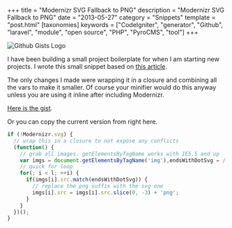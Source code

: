 +++
title = "Modernizr SVG Fallback to PNG"
description = "Modernizr SVG Fallback to PNG"
date = "2013-05-27"
category = "Snippets"
template = "post.html"
[taxonomies]
keywords = ["CodeIgniter", "generator", "Github", "laravel", "module", "open source", "PHP", "PyroCMS", "tool"]
+++

<div class="center">
  <img src="/images/githubgistlogo.png" alt="Github Gists Logo">
</div>

I have been building a small project boilerplate for when I am starting new projects. I wrote this small snippet based on [this article](http://toddmotto.com/mastering-svg-use-for-a-retina-web-fallbacks-with-png-script/ "Todd Motto - mastering-svg-use-for-a-retina-web-fallbacks-with-png-script").

The only changes I made were wrapping it in a closure and combining all the vars to make it smaller. Of course your minifier would do this anyway unless you are using it inline after including Modernizr.

[Here is the gist](https://gist.github.com/james2doyle/5659710 "modernizr-svg-replace.js").

Or you can copy the current version from right here.

```javascript
if (!Modernizr.svg) {
  // wrap this in a closure to not expose any conflicts
  (function() {
    // grab all images. getElementsByTagName works with IE5.5 and up
    var imgs = document.getElementsByTagName('img'),endsWithDotSvg = /.*\.svg$/,i = 0,l = imgs.length;
    // quick for loop
    for(; i < l; ++i) {
      if(imgs[i].src.match(endsWithDotSvg)) {
        // replace the png suffix with the svg one
        imgs[i].src = imgs[i].src.slice(0, -3) + 'png';
      }
    }
  })();
}
```
